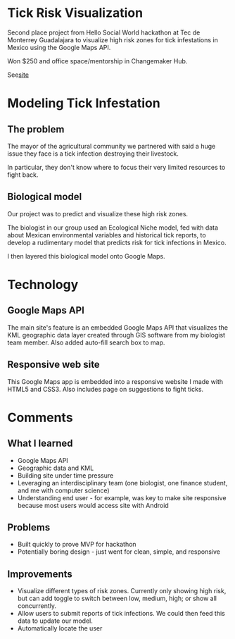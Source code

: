 # Tick Risk Visualization
Second place project from Hello Social World hackathon at Tec de Monterrey 
Guadalajara to visualize high risk zones for tick infestations in 
Mexico using the Google Maps API.

Won $250 and office space/mentorship in Changemaker Hub.

See[site](https://eric-arellano.github.io/tick-risk-map-visualization/index.html)
 
# Modeling Tick Infestation
## The problem
The mayor of the agricultural community we partnered with said a huge issue 
they face is a tick infection destroying their livestock.

In particular, they don't know where to focus their very limited resources to
 fight back.

## Biological model
Our project was to predict and visualize these high risk zones.

The biologist in our group used an Ecological Niche model, fed with data 
about Mexican environmental variables and historical tick reports, to develop
 a rudimentary model that predicts risk for tick infections in Mexico.
 
I then layered this biological model onto Google Maps.

# Technology

## Google Maps API
The main site's feature is an embedded Google Maps API that visualizes the 
KML geographic data layer created through GIS software from my biologist 
team member. Also added auto-fill search box to map.

## Responsive web site
This Google Maps app is embedded into a responsive website I made with HTML5 
and CSS3. Also includes page on suggestions to fight ticks.

# Comments

## What I learned
- Google Maps API
- Geographic data and KML 
- Building site under time pressure
- Leveraging an interdisciplinary team (one biologist, one finance student, and 
me with computer science)
- Understanding end user - for example, was key to make site responsive 
because most users would access site with Android

## Problems
- Built quickly to prove MVP for hackathon
- Potentially boring design - just went for clean, simple, and responsive

## Improvements
- Visualize different types of risk zones. Currently only showing high risk, 
but can add toggle to switch between low, medium, high; or show all 
concurrently.
- Allow users to submit reports of tick infections. We could then feed this 
data to update our model.
- Automatically locate the user